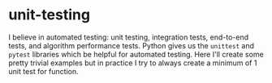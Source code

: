 # unit-testing

I believe in automated testing: unit testing, integration tests, end-to-end tests, and algorithm performance tests. Python gives us the `unittest` and `pytest` libraries which be helpful for automated testing. Here I'll create some pretty trivial examples but in practice I try to always create a minimum of 1 unit test for function.
